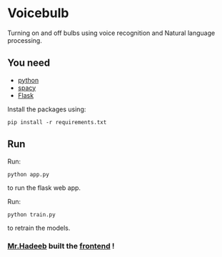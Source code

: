 # Voicebulb
Turning on and off bulbs using voice recognition and Natural language processing.
## You need
* [python](https://www.python.org/)
* [spacy](https://spacy.io/)
* [Flask](http://flask.pocoo.org/)

Install the packages using:
    
    pip install -r requirements.txt

## Run
Run:
    
    python app.py

to run the flask web app.

Run:

    python train.py

to retrain the models.

### [Mr.Hadeeb](https://github.com/hadeeb) built the [frontend](https://hadeeb.github.io/lightbulb/index.html) !

